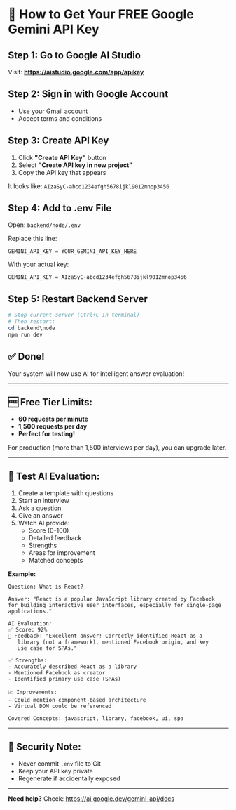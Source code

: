 # 🤖 How to Get Your FREE Google Gemini API Key

## Step 1: Go to Google AI Studio
Visit: **https://aistudio.google.com/app/apikey**

## Step 2: Sign in with Google Account
- Use your Gmail account
- Accept terms and conditions

## Step 3: Create API Key
1. Click **"Create API Key"** button
2. Select **"Create API key in new project"** 
3. Copy the API key that appears

It looks like: `AIzaSyC-abcd1234efgh5678ijkl9012mnop3456`

## Step 4: Add to .env File
Open: `backend/node/.env`

Replace this line:
```
GEMINI_API_KEY = YOUR_GEMINI_API_KEY_HERE
```

With your actual key:
```
GEMINI_API_KEY = AIzaSyC-abcd1234efgh5678ijkl9012mnop3456
```

## Step 5: Restart Backend Server
```powershell
# Stop current server (Ctrl+C in terminal)
# Then restart:
cd backend\node
npm run dev
```

## ✅ Done!

Your system will now use AI for intelligent answer evaluation!

---

## 🆓 Free Tier Limits:
- **60 requests per minute**
- **1,500 requests per day**
- **Perfect for testing!**

For production (more than 1,500 interviews per day), you can upgrade later.

---

## 🧪 Test AI Evaluation:

1. Create a template with questions
2. Start an interview
3. Ask a question
4. Give an answer
5. Watch AI provide:
   - Score (0-100)
   - Detailed feedback
   - Strengths
   - Areas for improvement
   - Matched concepts

**Example:**
```
Question: What is React?

Answer: "React is a popular JavaScript library created by Facebook 
for building interactive user interfaces, especially for single-page 
applications."

AI Evaluation:
✅ Score: 92%
💬 Feedback: "Excellent answer! Correctly identified React as a 
   library (not a framework), mentioned Facebook origin, and key 
   use case for SPAs."

✅ Strengths:
- Accurately described React as a library
- Mentioned Facebook as creator
- Identified primary use case (SPAs)

📈 Improvements:
- Could mention component-based architecture
- Virtual DOM could be referenced

Covered Concepts: javascript, library, facebook, ui, spa
```

---

## 🔐 Security Note:
- Never commit `.env` file to Git
- Keep your API key private
- Regenerate if accidentally exposed

---

**Need help?** Check: https://ai.google.dev/gemini-api/docs
